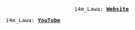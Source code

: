 <p align="center">
  <samp>
    i4m_Lawa:
    <b><a href="http://i4mlawa.epizy.com">Website</a></b>
</samp><br>
</p>

<p align="left">
  <samp>
    i4m_Lawa:
    <b><a href="https://www.youtube.com/channel/UCEhQ2zk99Or7vOZ3nBjj7Jg">YouTube</a></b>
</samp><br>
</p>
